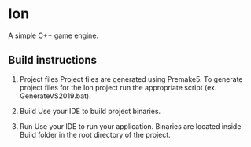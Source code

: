 # Ion
A simple C++ game engine.

## Build instructions

1. Project files
Project files are generated using Premake5.
To generate project files for the Ion project run the appropriate script (ex. GenerateVS2019.bat).

2. Build
Use your IDE to build project binaries.

3. Run
Use your IDE to run your application.
Binaries are located inside Build folder in the root directory of the project.
